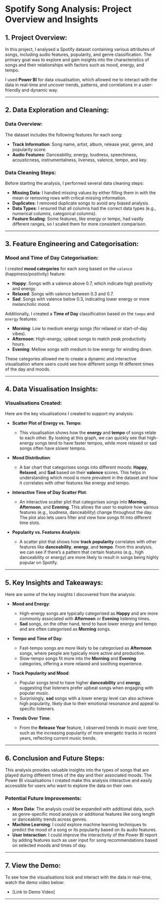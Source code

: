 # Spotify Song Analysis: Project Overview and Insights

## 1. Project Overview:
In this project, I analysed a Spotify dataset containing various attributes of songs, including audio features, popularity, and genre classification. The primary goal was to explore and gain insights into the characteristics of songs and their relationships with factors such as mood, energy, and tempo.

I used **Power BI** for data visualisation, which allowed me to interact with the data in real-time and uncover trends, patterns, and correlations in a user-friendly and dynamic way.

---

## 2. Data Exploration and Cleaning:

### Data Overview:
The dataset includes the following features for each song:
- **Track Information**: Song name, artist, album, release year, genre, and popularity score.
- **Audio Features**: Danceability, energy, loudness, speechiness, acousticness, instrumentalness, liveness, valence, tempo, and key.
  
### Data Cleaning Steps:
Before starting the analysis, I performed several data cleaning steps:
- **Missing Data**: I handled missing values by either filling them in with the mean or removing rows with critical missing information.
- **Duplicates**: I removed duplicate songs to avoid any biased analysis.
- **Data Types**: I ensured that all columns had the correct data types (e.g., numerical columns, categorical columns).
- **Feature Scaling**: Some features, like energy or tempo, had vastly different ranges, so I scaled them for more consistent comparison.

---

## 3. Feature Engineering and Categorisation:

### Mood and Time of Day Categorisation:
I created **mood categories** for each song based on the `valence` (happiness/positivity) feature:
- **Happy**: Songs with a valence above 0.7, which indicate high positivity and energy.
- **Relaxed**: Songs with valence between 0.3 and 0.7.
- **Sad**: Songs with valence below 0.3, indicating lower energy or more melancholic mood.

Additionally, I created a **Time of Day** classification based on the `tempo` and `energy` features:
- **Morning**: Low to medium energy songs (for relaxed or start-of-day vibes).
- **Afternoon**: High-energy, upbeat songs to match peak productivity hours.
- **Evening**: Mellow songs with medium to low energy for winding down.

These categories allowed me to create a dynamic and interactive visualisation where users could see how different songs fit different times of the day and moods.

---

## 4. Data Visualisation Insights:

### Visualisations Created:
Here are the key visualisations I created to support my analysis:

- **Scatter Plot of Energy vs. Tempo**:
   - This visualisation shows how the **energy** and **tempo** of songs relate to each other. By looking at this graph, we can quickly see that high-energy songs tend to have faster tempos, while more relaxed or sad songs often have slower tempos. 

- **Mood Distribution**:
   - A bar chart that categorises songs into different moods: **Happy**, **Relaxed**, and **Sad** based on their **valence** scores. This helps in understanding which mood is more prevalent in the dataset and how it correlates with other features like energy and tempo.

- **Interactive Time of Day Scatter Plot**:
   - An interactive scatter plot that categorises songs into **Morning**, **Afternoon**, and **Evening**. This allows the user to explore how various features (e.g., loudness, danceability) change throughout the day. The plot also lets users filter and view how songs fit into different time slots.

- **Popularity vs. Features Analysis**:
   - A scatter plot that shows how **track popularity** correlates with other features like **danceability**, **energy**, and **tempo**. From this analysis, we can see if there’s a pattern that certain features (e.g., high danceability or energy) are more likely to result in songs being highly popular on Spotify.

---

## 5. Key Insights and Takeaways:

Here are some of the key insights I discovered from the analysis:

- **Mood and Energy**:
  - High-energy songs are typically categorised as **Happy** and are more commonly associated with **Afternoon** or **Evening** listening times.
  - **Sad** songs, on the other hand, tend to have lower energy and tempo and are often categorised as **Morning** songs.
  
- **Tempo and Time of Day**:
  - Fast-tempo songs are more likely to be categorised as **Afternoon** songs, where people are typically more active and productive.
  - Slow-tempo songs fit more into the **Morning** and **Evening** categories, offering a more relaxed and soothing experience.

- **Track Popularity and Mood**:
  - Popular songs tend to have higher **danceability** and **energy**, suggesting that listeners prefer upbeat songs when engaging with popular music.
  - Surprisingly, **sad** songs with a lower energy level can also achieve high popularity, likely due to their emotional resonance and appeal to specific listeners.

- **Trends Over Time**:
  - From the **Release Year** feature, I observed trends in music over time, such as the increasing popularity of more energetic tracks in recent years, reflecting current music trends.

---

## 6. Conclusion and Future Steps:

This analysis provides valuable insights into the types of songs that are played during different times of the day and their associated moods. The Power BI visualisations I created make this analysis interactive and easily accessible for users who want to explore the data on their own.

### Potential Future Improvements:
- **More Data**: The analysis could be expanded with additional data, such as genre-specific mood analysis or additional features like song length or danceability trends across genres.
- **Machine Learning**: I could explore machine learning techniques to predict the mood of a song or its popularity based on its audio features.
- **User Interaction**: I could improve the interactivity of the Power BI report by adding features such as user input for song recommendations based on selected moods and times of day.

---

## 7. View the Demo:
To see how the visualisations look and interact with the data in real-time, watch the demo video below:
- [Link to Demo Video]

---

